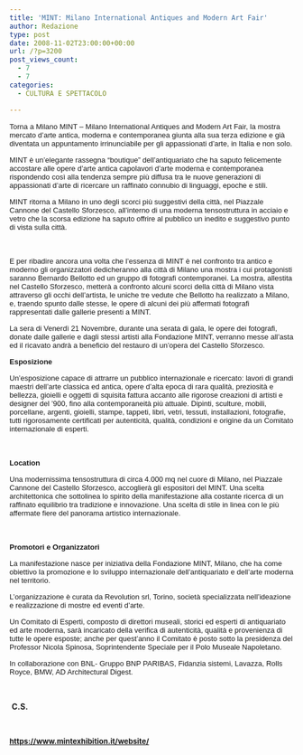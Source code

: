```yaml
---
title: 'MINT: Milano International Antiques and Modern Art Fair'
author: Redazione
type: post
date: 2008-11-02T23:00:00+00:00
url: /?p=3200
post_views_count:
  - 7
  - 7
categories:
  - CULTURA E SPETTACOLO

---
```

<font face="Tahoma, sans&#45;serif"><font size="2">Torna a Milano MINT &ndash; Milano International Antiques and Modern Art Fair, la mostra mercato d&rsquo;arte antica, moderna e contemporanea giunta alla sua terza edizione e gi&agrave; diventata un appuntamento irrinunciabile per gli appassionati d&rsquo;arte, in Italia e non solo. </font></font>

<p style="margin&#45;bottom: 0cm">
  <font face="Tahoma, sans&#45;serif"><font size="2">MINT &egrave; un&rsquo;elegante rassegna &ldquo;boutique&rdquo; dell&rsquo;antiquariato che ha saputo felicemente accostare alle opere d&rsquo;arte antica capolavori d&rsquo;arte moderna e contemporanea rispondendo cos&igrave; alla tendenza sempre pi&ugrave; diffusa tra le nuove generazioni di appassionati d&rsquo;arte di ricercare un raffinato connubio di linguaggi, epoche e stili.</font></font>
</p>

<p style="margin&#45;bottom: 0cm">
  <font face="Tahoma, sans&#45;serif"><font size="2">MINT ritorna a Milano in uno degli scorci pi&ugrave; suggestivi della citt&agrave;, nel Piazzale Cannone del Castello Sforzesco, all&rsquo;interno di una moderna tensostruttura in acciaio e vetro che la scorsa edizione ha saputo offrire al pubblico un inedito e suggestivo punto di vista sulla citt&agrave;.</font></font>
</p>

<p style="margin&#45;bottom: 0cm">
  &nbsp;
</p>

<p style="margin&#45;bottom: 0cm">
  <font face="Tahoma, sans&#45;serif"><font size="2">E per ribadire ancora una volta che l&rsquo;essenza di MINT &egrave; nel confronto tra antico e moderno gli organizzatori dedicheranno alla citt&agrave; di Milano una mostra i cui protagonisti saranno Bernardo Bellotto ed un gruppo di fotografi contemporanei. La mostra, allestita nel Castello Sforzesco, metter&agrave; a confronto alcuni scorci della citt&agrave; di Milano vista attraverso gli occhi dell&rsquo;artista, le uniche tre vedute che Bellotto ha realizzato a Milano, e, traendo spunto dalle stesse, le opere di alcuni dei pi&ugrave; affermati fotografi rappresentati dalle gallerie presenti a MINT.</font></font>
</p>

<p style="margin&#45;bottom: 0cm">
  <font face="Tahoma, sans&#45;serif"><font size="2">La sera di Venerd&igrave; 21 Novembre, durante una serata di gala, le opere dei fotografi, donate dalle gallerie e dagli stessi artisti alla Fondazione MINT, verranno messe all&rsquo;asta ed il ricavato andr&agrave; a beneficio del restauro di un&rsquo;opera del Castello Sforzesco. </font></font>
</p>

<p style="margin&#45;bottom: 0cm">
  <font face="Tahoma, sans&#45;serif"><font size="2"><strong>Esposizione</strong></font></font>
</p>

<p style="margin&#45;bottom: 0cm">
  <font face="Tahoma, sans&#45;serif"><font size="2">Un&rsquo;esposizione capace di attrarre un pubblico internazionale e ricercato: lavori di grandi maestri dell&rsquo;arte classica ed antica, opere d&rsquo;alta epoca di rara qualit&agrave;, preziosit&agrave; e bellezza, gioielli e oggetti di squisita fattura accanto alle rigorose creazioni di artisti e designer del &rsquo;900, fino alla contemporaneit&agrave; pi&ugrave; attuale. Dipinti, sculture, mobili, porcellane, argenti, gioielli, stampe, tappeti, libri, vetri, tessuti, installazioni, fotografie, tutti rigorosamente certificati per autenticit&agrave;, qualit&agrave;, condizioni e origine da un Comitato internazionale di esperti.</font></font>
</p>

<p style="margin&#45;bottom: 0cm">
  &nbsp;
</p>

<p style="margin&#45;bottom: 0cm">
  <font face="Tahoma, sans&#45;serif"><font size="2"><strong>Location</strong></font></font>
</p>

<p style="margin&#45;bottom: 0cm">
  <font face="Tahoma, sans&#45;serif"><font size="2">Una modernissima tensostruttura di circa 4.000 mq nel cuore di Milano, nel Piazzale Cannone del Castello Sforzesco, accoglier&agrave; gli espositori del MINT. Una scelta architettonica che sottolinea lo spirito della manifestazione alla costante ricerca di un raffinato equilibrio tra tradizione e innovazione. Una scelta di stile in linea con le pi&ugrave; affermate fiere del panorama artistico internazionale. </font></font>
</p>

<p style="margin&#45;bottom: 0cm">
  &nbsp;
</p>

<p style="margin&#45;bottom: 0cm">
  <font face="Tahoma, sans&#45;serif"><font size="2"><strong>Promotori e Organizzatori</strong></font></font>
</p>

<p style="margin&#45;bottom: 0cm">
  <font face="Tahoma, sans&#45;serif"><font size="2">La manifestazione nasce per iniziativa della Fondazione MINT, Milano, che ha come obiettivo la promozione e lo sviluppo internazionale dell&rsquo;antiquariato e dell&rsquo;arte moderna nel territorio.</font></font>
</p>

<p style="margin&#45;bottom: 0cm">
  <font face="Tahoma, sans&#45;serif"><font size="2">L&rsquo;organizzazione &egrave; curata da Revolution srl, Torino, societ&agrave; specializzata nell&rsquo;ideazione e realizzazione di mostre ed eventi d&#8217;arte.</font></font>
</p>

<p style="margin&#45;bottom: 0cm">
  <font face="Tahoma, sans&#45;serif"><font size="2">Un Comitato di Esperti, composto di direttori museali, storici ed esperti di antiquariato ed arte moderna, sar&agrave; incaricato della verifica di autenticit&agrave;, qualit&agrave; e provenienza di tutte le opere esposte; anche per quest&rsquo;anno il Comitato &egrave; posto sotto la presidenza del Professor Nicola Spinosa, Soprintendente Speciale per il Polo Museale Napoletano.</font></font>
</p>

<p style="margin&#45;bottom: 0cm">
  <font face="Tahoma, sans&#45;serif"><font size="2">In collaborazione con BNL&#45; Gruppo BNP PARIBAS, Fidanzia sistemi, Lavazza, Rolls Royce, BMW, AD Architectural Digest.</font></font>
</p>

<p style="margin&#45;bottom: 0cm">
  &nbsp;
</p>

<p style="margin&#45;bottom: 0cm">
  &nbsp;<strong>C.S.</strong><b><br /> </b>
</p>

<p style="margin&#45;bottom: 0cm">
  &nbsp;
</p>

<p style="margin&#45;bottom: 0cm">
  <strong><font size="2" color="#000000"><a target="_blank" href="https://www.mintexhibition.it/website/" rel="noopener">https://www.mintexhibition.it/website/</a></font></strong>
</p>